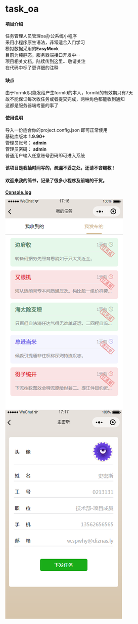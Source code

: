 # task_oa

#### 项目介绍
任务管理人员管理oa办公系统小程序 <br />
采用小程序原生语法，非常适合入门学习<br />
模拟数据采用的**EasyMock**<br />
目前为纯静态，服务器端接口开发中··· <br />
项目相关文档，陆续传到这里... 敬请关注<br />
在代码中标了更详细的注释<br />

#### 缺点
由于formId只能发给产生formId的本人，formId的有效期只有7天<br />
故不能保证每次收任务或者提交完成，两种角色都能收到通知<br />
这都是服务器端考量的事了

#### 使用说明
导入一份适合你的project.config.json 即可正常使用<br />
基础库版本 **1.9.90+**<br />
管理员账号： **admin** <br />
管理员密码： **admin**<br />
普通用户输入任意账号密码即可进入系统<br />

####  该项目是我抽时间写的，疏漏不妥之处，还请不吝赐教！
####  欢迎来我的简书，记录了很多小程序及前端的干货。

[**Console.Iog**](https://www.jianshu.com/u/babfea3a0f27)



![任务列表](public/pics/task.png) ![项目截图](public/pics/user.png)




